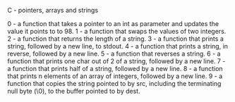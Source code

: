 C - pointers, arrays and strings

0 - a function that takes a pointer to an int as parameter and updates the value it points to to 98.
1 - a function that swaps the values of two integers.
2 - a function that returns the length of a string.
3 - a function that prints a string, followed by a new line, to stdout.
4 - a function that prints a string, in reverse, followed by a new line.
5 - a function that reverses a string.
6 - a function that prints one char out of 2 of a string, followed by a new line.
7 - a function that prints half of a string, followed by a new line.
8 - a function that prints n elements of an array of integers, followed by a new line.
9 - a function that copies the string pointed to by src, including the terminating null byte (\0), to the buffer pointed to by dest.
